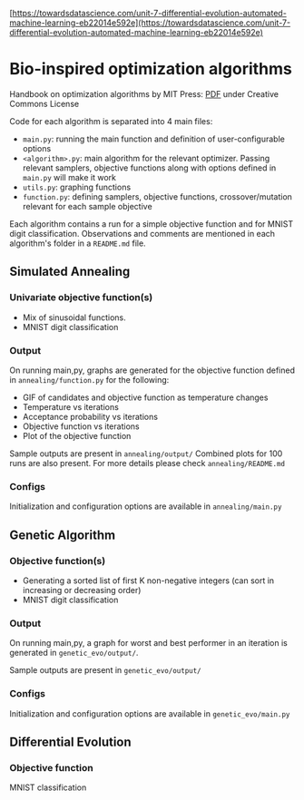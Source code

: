 [https://towardsdatascience.com/unit-7-differential-evolution-automated-machine-learning-eb22014e592e](https://towardsdatascience.com/unit-7-differential-evolution-automated-machine-learning-eb22014e592e)

# Bio-inspired optimization algorithms
Handbook on optimization algorithms by MIT Press: [PDF](https://algorithmsbook.com/optimization/files/optimization.pdf) under Creative Commons License

Code for each algorithm is separated into 4 main files:
- `main.py`: running the main function and definition of user-configurable options
- `<algorithm>.py`: main algorithm for the relevant optimizer. Passing relevant samplers, objective functions along with options defined in `main.py` will make it work
- `utils.py`: graphing functions
- `function.py`: defining samplers, objective functions, crossover/mutation relevant for each sample objective

Each algorithm contains a run for a simple objective function and for MNIST digit classification.
Observations and comments are mentioned in each algorithm's folder in a `README.md` file.

## Simulated Annealing
### Univariate objective function(s)
- Mix of sinusoidal functions.
- MNIST digit classification

### Output
On running main,py, graphs are generated for the objective function defined in `annealing/function.py` for the following:
- GIF of candidates and objective function as temperature changes
- Temperature vs iterations
- Acceptance probability vs iterations
- Objective function vs iterations
- Plot of the objective function

Sample outputs are present in `annealing/output/`
Combined plots for 100 runs are also present. For more details please check `annealing/README.md`

### Configs
Initialization and configuration options are available in `annealing/main.py`


## Genetic Algorithm
### Objective function(s)
- Generating a sorted list of first K non-negative integers (can sort in increasing or decreasing order)
- MNIST digit classification

### Output
On running main,py, a graph for worst and best performer in an iteration is generated in `genetic_evo/output/`.

Sample outputs are present in `genetic_evo/output/`

### Configs
Initialization and configuration options are available in `genetic_evo/main.py`


## Differential Evolution
### Objective function
MNIST classification
